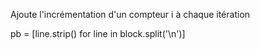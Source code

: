 Ajoute l'incrémentation d'un compteur i à chaque itération

pb = [line.strip() for line in block.split('\n')]
